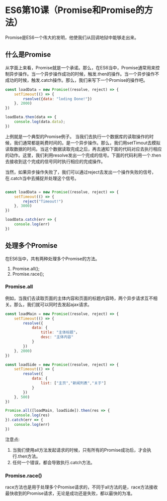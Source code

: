# ES6第10课（Promise和Promise的方法）

Promise是ES6一个伟大的发明，他使我们从回调地狱中能够走出来。

## 什么是Promise

从字面上来看，Promise就是一个承诺。那么，在ES6当中，Promise通常用来控制异步操作。当一个异步操作成功的时候，触发.then的操作。当一个异步操作不成功的时候，触发.catch操作。那么，我们来写下一个Promise的操作吧。



```javascript
const loadData = new Promise((resolve, reject) => {
    setTimeout(() => {
        rseolve({data: "loding Done!"})
    }, 2000)
})

loadData.then(data => {
    console.log(data.data);
})
```

上例就是一个典型的Promise例子。
当我们去执行一个数据库的读取操作的时候，我们通常都是耗费时间的。是一个异步操作。那么，我们用setTimout去模拟读取数据的时间。当这个数据读取完成之后，再去通知下面的代码对应去执行相应的动作。这里，我们利用resolve发出一个完成的信号。下面的代码利用一个.then去接收到这个完成的信号同时执行相应的完成操作。

当然，如果异步操作失败了，我们可以通过reject去发出一个操作失败的信号，在.catch当中去捕捉并处理这个信号。

```javascript

const loadData = new Promise((resolve, reject) => {
    setTimeout(() => {
        reject("Timeout!")
    }, 3000)
})

loadData.catch(err => {
    console.log(err)
})
```
## 处理多个Promise

在ES6当中，共有两种处理多个Promise的方法。
1. Promise.all();
2. Promise.race();


### Promise.all

例如，当我们去读取页面的主体内容和页面的标题内容時，两个异步请求互不相关。那么，我们就可以同时去发起ajax请求。


```javascript
const loadMain = new Promise((resolve, reject) => {
    setTimeout(() => {
        resolve({
            data: {
                title: "主体标题"，
                desc: "主体内容"
            }
        })
    }, 2000)
})

const loadSide = new Promise((resolve, reject) => {
    setTimeout(() => {
        resolve({
            data: {
                list: ["主页","新闻列表","关于"]
            }
        })
    }, 500)
})

Promise.all([loadMain, loadSide]).then(res => {
    console.log(res)
}).catch(err => {
    console.log(err)
})

```
注意点: 

1. 当我们使用all方法发起请求的时候，只有所有的Promise成功后，才会执行.then方法。
2. 任何一个错误，都会导致执行.catch方法。

### Promise.race()

race方法也是用于处理多个Promise请求的，不同于all方法的是，race方法接收最快收到的Promise请求，无论是成功还是失败，都以最快的为准。

